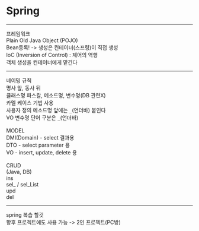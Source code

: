 # Spring

-----------------------------------------------------------------
프레임워크<br>
Plain Old Java Object (POJO)<br>
Bean등록! -> 생성은 컨테이너(스프링)이 직접 생성<br>
IoC (Inversion of Control) : 제어의 역행<br>
객체 생성을 컨테이너에게 맡긴다<br>

---------------------------------------------------------------
네이밍 규칙<br>
명사 앞, 동사 뒤<br>
클래스명 파스칼, 메소드명, 변수명(DB 관련X)<br>
카멜 케이스 기법 사용<br>
사용자 정의 메소드명 앞에는 `_`(언더바) 붙인다<br>
VO 변수명 단어 구분은 `_`(언더바) <br><br>
MODEL<br>
DMI(Domain) - select 결과용<br>
DTO - select parameter 용<br>
VO - insert, update, delete 용 <br>
<br>
CRUD<br>
(Java, DB)<br>
ins<br>
sel_ / sel_List<br>
upd<br>
del<br>

-----------------------------------------------------------------
spring 복습 할것<br>
향후 프로젝트에도 사용 가능 -> 2인 프로젝트(PC방)
